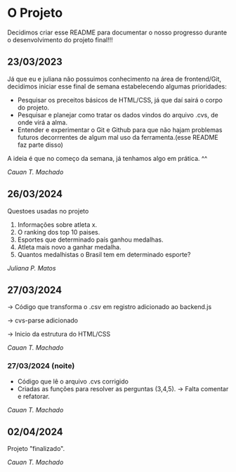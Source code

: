 # O Projeto

Decidimos criar esse README para documentar o nosso progresso durante o desenvolvimento do projeto final!!!

## 23/03/2023

Já que eu e juliana não possuimos conhecimento na área de frontend/Git, decidimos iniciar esse final de semana estabelecendo algumas prioridades:
* Pesquisar os preceitos básicos de HTML/CSS, já que daí sairá o corpo do projeto.
* Pesquisar e planejar como tratar os dados vindos do arquivo .cvs, de onde virá a alma.
* Entender e experimentar o Git e Github para que não hajam problemas futuros decorrrentes de algum mal uso da ferramenta.(esse README faz parte disso)

A ideia é que no começo da semana, já tenhamos algo em prática. ^^

_Cauan T. Machado_

## 26/03/2024

Questoes usadas no projeto

1. Informações sobre atleta x.
2. O ranking dos top 10 paises.
3. Esportes que determinado país ganhou medalhas.
4. Atleta mais novo a ganhar medalha.
5. Quantos medalhistas o Brasil tem em determinado esporte?

_Juliana P. Matos_

## 27/03/2024

-> Código que transforma o .csv em registro adicionado ao backend.js

-> cvs-parse adicionado

-> Inicio da estrutura do HTML/CSS

_Cauan T. Machado_

### 27/03/2024 (noite)

* Código que lê o arquivo .cvs corrigido 
* Criadas as funções para resolver as perguntas (3,4,5). -> Falta comentar e refatorar.

_Cauan T. Machado_

## 02/04/2024

Projeto "finalizado".

_Cauan T. Machado_